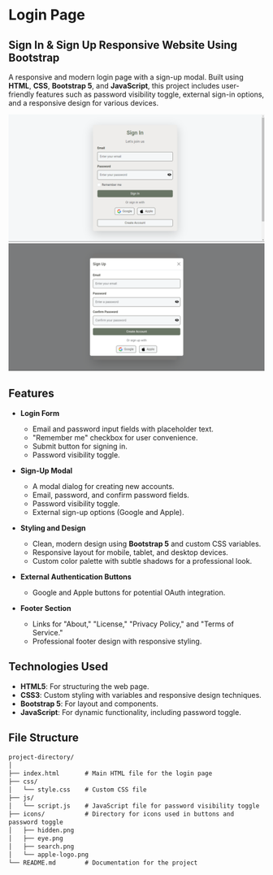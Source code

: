 # Login Page
## Sign In & Sign Up Responsive Website Using Bootstrap

A responsive and modern login page with a sign-up modal. Built using **HTML**, **CSS**, **Bootstrap 5**, and **JavaScript**, this project includes user-friendly features such as password visibility toggle, external sign-in options, and a responsive design for various devices.

![Sign In](images/SignIn.png)
![Sign Up](images/SignUp.png)


## Features

- **Login Form**
  - Email and password input fields with placeholder text.
  - "Remember me" checkbox for user convenience.
  - Submit button for signing in.
  - Password visibility toggle.

- **Sign-Up Modal**
  - A modal dialog for creating new accounts.
  - Email, password, and confirm password fields.
  - Password visibility toggle.
  - External sign-up options (Google and Apple).

- **Styling and Design**
  - Clean, modern design using **Bootstrap 5** and custom CSS variables.
  - Responsive layout for mobile, tablet, and desktop devices.
  - Custom color palette with subtle shadows for a professional look.

- **External Authentication Buttons**
  - Google and Apple buttons for potential OAuth integration.

- **Footer Section**
  - Links for "About," "License," "Privacy Policy," and "Terms of Service."
  - Professional footer design with responsive styling.

## Technologies Used

- **HTML5**: For structuring the web page.
- **CSS3**: Custom styling with variables and responsive design techniques.
- **Bootstrap 5**: For layout and components.
- **JavaScript**: For dynamic functionality, including password toggle.

## File Structure

```plaintext
project-directory/
│
├── index.html       # Main HTML file for the login page
├── css/
│   └── style.css    # Custom CSS file
├── js/
│   └── script.js    # JavaScript file for password visibility toggle
├── icons/           # Directory for icons used in buttons and password toggle
│   ├── hidden.png
│   ├── eye.png
│   ├── search.png
│   └── apple-logo.png
└── README.md        # Documentation for the project
